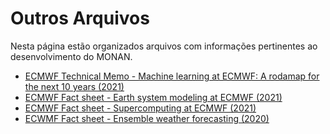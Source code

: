 # Outros Arquivos

Nesta página estão organizados arquivos com informações pertinentes ao desenvolvimento do MONAN.

* [ECMWF Technical Memo - Machine learning at ECMWF: A rodamap for the next 10 years (2021)](https://drive.google.com/file/d/1jsx0AaBqPWP3arhTncfoAZgpkKlN8TxK/view?usp=sharing)
* [ECMWF Fact sheet - Earth system modeling at ECMWF (2021)](https://drive.google.com/file/d/1DwO2pL2PSuxikQDwna5mz6Lzy6fku9nX/view?usp=sharing)
* [ECMWF Fact sheet - Supercomputing at ECMWF (2021)](https://drive.google.com/file/d/1gj5H7qXBwQvvBhGD6PbhvoWTymWsd09c/view?usp=sharing)
* [ECWMF Fact sheet - Ensemble weather forecasting (2020)](https://drive.google.com/file/d/170nBBMk5BYNgkTBQabgRctfk6SEkpux4/view?usp=sharing)
